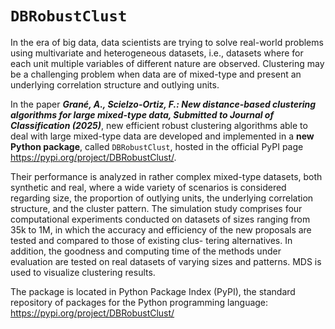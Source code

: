 # `DBRobustClust`

In the era of big data, data scientists are trying to solve real-world problems using multivariate
and heterogeneous datasets, i.e., datasets where for each unit multiple variables of different
nature are observed. Clustering may be a challenging problem when data are of mixed-type and
present an underlying correlation structure and outlying units.

In the paper ***Grané, A., Scielzo-Ortiz, F.: New distance-based clustering algorithms for large mixed-type data, Submitted to Journal of Classification (2025)***, new efficient robust clustering algorithms able to deal with large mixed-type data are developed and implemented in a **new Python package**, called `DBRobustClust`, hosted in the official PyPI page https://pypi.org/project/DBRobustClust/. 

Their performance is analyzed in rather complex mixed-type datasets,
both synthetic and real, where a wide variety of scenarios is considered regarding
size, the proportion of outlying units, the underlying correlation structure, and the
cluster pattern. The simulation study comprises four computational experiments
conducted on datasets of sizes ranging from 35k to 1M, in which the accuracy and
efficiency of the new proposals are tested and compared to those of existing clus-
tering alternatives. In addition, the goodness and computing time of the methods
under evaluation are tested on real datasets of varying sizes and patterns. MDS is
used to visualize clustering results.

The package is located in Python Package Index (PyPI), the standard repository of packages for the Python programming language: https://pypi.org/project/DBRobustClust/

```{tableofcontents}
```
